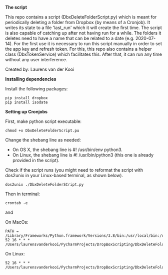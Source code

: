 

**The script**

This repo contains a script (DbxDeleteFolderScript.py) which is meant for periodically deleting a folder from Dropbox 
(by means of a Cronjob). It writes its state to a file 'last_run' which it will create the first time. The script is also 
capable of catching up after not having run for a while. The folders it deletes need to have a name that can be related 
to a date (e.g. 2020-07-14). For the first use it is necessary to run this script manually in order to set the app key 
and refresh token. For this, this repo also contains a helper class (DbxTokenService) which facilitates this. After that, 
it can run any time without any user interference.

Created by: Laurens van der Kooi

**Installing dependencies**

Install the following packages: 

```
pip install dropbox
pip install isodate
```
**Setting up Cronjobs**

First, make python script executable:
```
chmod +x DbxDeleteFolderScript.pu
```
Change the shebang line as needed:

* On OS X, the shebang line is #! /usr/bin/env python3.
* On Linux, the shebang line is #! /usr/bin/python3 (this one is already provided in the script).

Check if the script runs (you might need to reformat the script with dos2unix in your Linux-based terminal, as shown below).

```
dos2unix ./DbxDeleteFolderSCript.py
```
Then in terminal: 

```
crontab -e
```
and

On MacOs:
```
PATH = /Library/Frameworks/Python.framework/Versions/3.8/bin:/usr/local/bin:/usr/bin:/bin
52 16 * * * /Users/laurensvanderkooi/PycharmProjects/DropBoxScripting/DbxDeleteFolderScript.py
```
On Linux:
```
52 16 * * * /Users/laurensvanderkooi/PycharmProjects/DropBoxScripting/DbxDeleteFolderScript.py
```

